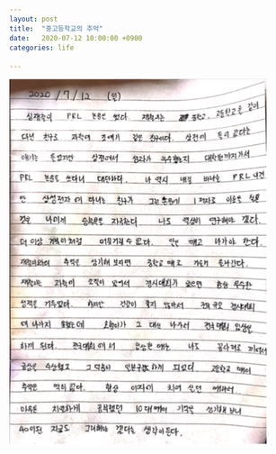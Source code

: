 ```yaml
---
layout: post
title:  "중고등학교의 추억"
date:   2020-07-12 10:00:00 +0900
categories: life

---
```



![일기](/images/2020-07-12.png)

